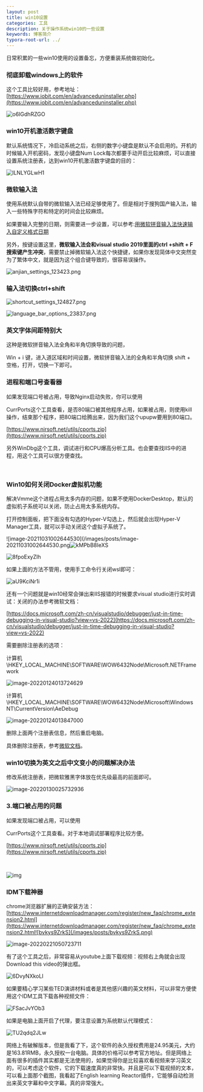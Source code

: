 ```yaml
---
layout: post
title: win10设置
categories: 工具
description: 关于操作系统win10的一些设置
keywords: 博客简介
typora-root-url: ../
---
```

日常积累的一些win10使用的设置备忘，方便重装系统做初始化。

### 彻底卸载windows上的软件

这个工具比较好用，参考地址：[https://www.iobit.com/en/advanceduninstaller.php](https://www.iobit.com/en/advanceduninstaller.php)

![o6IGdhRZGO](/images/posts/o6IGdhRZGO.png)

### win10开机激活数字键盘

默认系统情况下，冷启动系统之后，右侧的数字小键盘是默认不会启用的。开机的时候输入开机密码，发现小键盘Num Lock每次都要手动开启比较麻烦，可以直接设置系统注册表，达到win10开机激活数字键盘的目的：

![lLNLYGLwH1](/images/posts/lLNLYGLwH1.png)

### 微软输入法

使用系统默认自带的微软输入法已经足够使用了。但是相对于搜狗国产输入法，输入一些特殊字符和特定的时间会比较麻烦。

如果要输入完整的日期，则需要进一步设置，可以参考:[用微软拼音输入法快速输入自定义格式日期](https://blog.walterlv.com/ime/2017/09/18/date-time-format-using-microsoft-pinyin.html)

另外，按键设置这里，**微软输入法会和visual studio 2019里面的ctrl +shift + F搜索键产生冲突**，需要禁止掉微软输入法这个快捷键，如果你发现简体中文突然变为了繁体中文，就是因为这个组合键导致的，很容易误操作。

![anjian_settings_123423.png](/images/posts/anjian_settings_123423.png)

### 输入法切换ctrl+shift

![shortcut_settings_124827.png](/images/posts/shortcut_settings_124827.png)

![language_bar_options_23837.png](/images/posts/language_bar_options_23837.png)



### 英文字体间距特别大

这种是微软拼音输入法全角和半角切换导致的问题，

Win + i 键，进入道区域和时间设置，微软拼音输入法的全角和半角切换 shift + 空格，打开，切换一下即可。

### 进程和端口号查看器

如果发现端口号被占用，导致Nginx启动失败，你可以使用

CurrPorts这个工具查看，是否80端口被其他程序占用，如果被占用，则使用kill操作，结束那个程序，把80端口给腾出来，因为我们这个upupw要用到80端口。

[https://www.nirsoft.net/utils/cports.zip](https://www.nirsoft.net/utils/cports.zip)

另外WinDbg这个工具，调试进行和CPU爆高分析工具。也会要查找IIS中的进程，用这个工具可以很方便查找。

​                               

###  Win10如何关闭Docker虚拟机功能

解决Vmme这个进程占用太多内存的问题，如果不使用DockerDesktop，默认的虚拟机子系统可以关闭，防止占用太多系统内存。

打开控制面板，把下面没有勾选的Hyper-V勾选上，然后就会出现Hyper-V Manager工具，就可以手动关闭这个虚拟子系统了。

![image-20211031002644530](/images/posts/image-20211031002644530.png![kMPbB8IeXS](/images/posts/kMPbB8IeXS.png)

![8fpoExyZIh](/images/posts/8fpoExyZIh.png)

如果上面的方法不管用，使用手工命令行关闭wsl即可：

![aU9KciNr1i](/images/posts/aU9KciNr1i.png)

还有一个问题就是win10经常会弹出来IIS报错的时候要求visual studio进行实时调试：关闭的办法参考微软文档：

[https://docs.microsoft.com/zh-cn/visualstudio/debugger/just-in-time-debugging-in-visual-studio?view=vs-2022](https://docs.microsoft.com/zh-cn/visualstudio/debugger/just-in-time-debugging-in-visual-studio?view=vs-2022)



需要删除注册表的选项：

计算机\HKEY_LOCAL_MACHINE\SOFTWARE\WOW6432Node\Microsoft\.NETFramework

![image-20220124013724629](/images/posts/image-20220124013724629.png)

计算机\HKEY_LOCAL_MACHINE\SOFTWARE\WOW6432Node\Microsoft\Windows NT\CurrentVersion\AeDebug

![image-20220124013847000](/images/posts/image-20220124013847000.png)

删除上面两个注册表信息，然后重启电脑。

具体删除注册表，参考[微软文档](https://docs.microsoft.com/zh-cn/visualstudio/debugger/debug-using-the-just-in-time-debugger?view=vs-2022#disable-just-in-time-debugging-from-the-windows-registry)。



### win10切换为英文之后中文变小的问题解决办法

修改系统注册表，把微软雅黑字体放在优先级最高的前面即可。

![image-20220130025732936](/images/posts/image-20220130025732936.png)



### 3.端口被占用的问题

如果发现端口被占用，可以使用

CurrPorts这个工具查看。对于本地调试部署程序比较方便。

[https://www.nirsoft.net/utils/cports.zip](https://www.nirsoft.net/utils/cports.zip)

​                               

 ![img](../images/posts/(R5S7%_%SBF7_ST`ULQ)X]X.png)

### IDM下载神器

chrome浏览器扩展的正确安装方法：[https://www.internetdownloadmanager.com/register/new_faq/chrome_extension2.html](https://www.internetdownloadmanager.com/register/new_faq/chrome_extension2.html![bvkys9ZrkS](/images/posts/bvkys9ZrkS.png)

![image-20220221050723711](/images/posts/image-20220221050723711.png)

有了这个工具之后，非常容易从youtube上面下载视频：视频右上角就会出现Download this video的弹出框。

![6DvyNXkoLI](/images/posts/6DvyNXkoLI.png)

如果要精心学习某些TED演讲材料或者是其他感兴趣的英文材料，可以非常方便使用这个IDM工具下载各种视频文件：

![FSacJvYOb3](/images/posts/FSacJvYOb3.png)

如果是电脑上面开启了代理，要注意设置为系统默认代理模式：

![TU2qdq2JLw](/images/posts/TU2qdq2JLw.png)

网络上有破解版本，但是我看了下，这个软件的永久授权费用是24.95美元，大约是163.81RMB，永久授权一台电脑。具体的价格可以参考官方地址。但是网络上面有很多的插件其实都是无法使用的，如果觉得你是比较喜欢看视频来学习英文的，可以考虑这个软件，它的下载速度真的非常快。并且是可以下载视频的文本，可以看上面那个截图，我看起了English learning Reactor插件，它能够自动检测出来英文字幕和中文字幕。真的非常强大。

